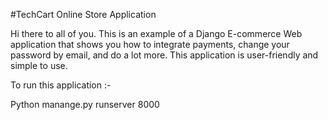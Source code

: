 #TechCart Online Store Application


Hi there to all of you.
This is an example of a Django E-commerce Web application that shows you how to integrate payments, change your password by email, and do a lot more.
This application is user-friendly and simple to use. 


To run this application :-

Python manange.py runserver 8000
